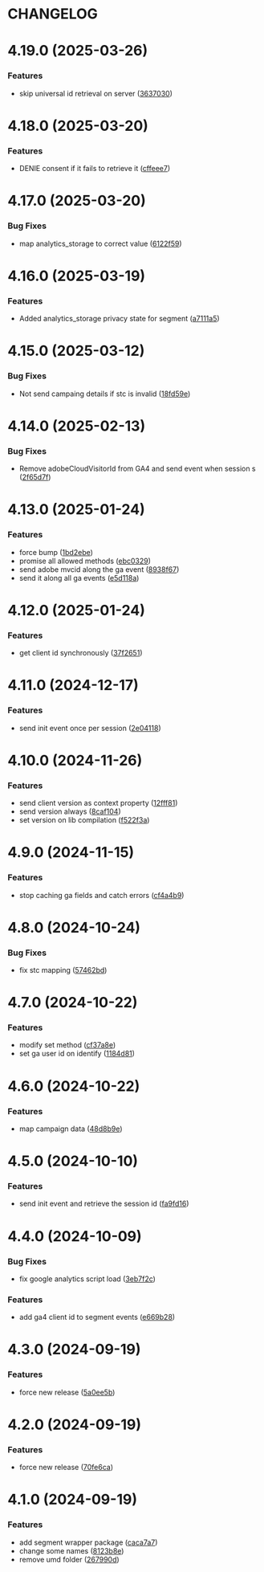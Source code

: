 # CHANGELOG

# 4.19.0 (2025-03-26)


### Features

* skip universal id retrieval on server ([3637030](https://github.com/SUI-Components/sui/commit/3637030a0520eabfd7871cfb4737005845c43815))



# 4.18.0 (2025-03-20)


### Features

* DENIE consent if it fails to retrieve it ([cffeee7](https://github.com/SUI-Components/sui/commit/cffeee70ec29750752c2e86ee57c35a8032176f4))



# 4.17.0 (2025-03-20)


### Bug Fixes

* map analytics_storage to correct value ([6122f59](https://github.com/SUI-Components/sui/commit/6122f59fcd71a0a3d30769ffe61453fc01adc082))



# 4.16.0 (2025-03-19)


### Features

* Added analytics_storage privacy state for segment ([a7111a5](https://github.com/SUI-Components/sui/commit/a7111a5ddb170cf919c2cb6ea6500cb3ffe5a588))



# 4.15.0 (2025-03-12)


### Bug Fixes

* Not send campaing details if stc is invalid ([18fd59e](https://github.com/SUI-Components/sui/commit/18fd59e698eef06897c343c0b653c7f2488dde46))



# 4.14.0 (2025-02-13)


### Bug Fixes

* Remove adobeCloudVisitorId from GA4 and send event when session s ([2f65d7f](https://github.com/SUI-Components/sui/commit/2f65d7f4764ff00f1ea286aeed711b1383374936))



# 4.13.0 (2025-01-24)


### Features

* force bump ([1bd2ebe](https://github.com/SUI-Components/sui/commit/1bd2ebe7bb118e8bdc69d1854bd1d969377e3d98))
* promise all allowed methods ([ebc0329](https://github.com/SUI-Components/sui/commit/ebc0329bfe9eb9172031ab6fe80ac958512d8f5c))
* send adobe mvcid along the ga event ([8938f67](https://github.com/SUI-Components/sui/commit/8938f67a1f6b38810fc2c2b004ce4fc776a38e8d))
* send it along all ga events ([e5d118a](https://github.com/SUI-Components/sui/commit/e5d118aee7c655d12673f41a09582078a253ded4))



# 4.12.0 (2025-01-24)


### Features

* get client id synchronously ([37f2651](https://github.com/SUI-Components/sui/commit/37f2651be223dcf208852c8fd44b7f9b20c084e0))



# 4.11.0 (2024-12-17)


### Features

* send init event once per session ([2e04118](https://github.com/SUI-Components/sui/commit/2e0411855cb1dd5a321820e36242ea6d222f8d87))



# 4.10.0 (2024-11-26)


### Features

* send client version as context property ([12fff81](https://github.com/SUI-Components/sui/commit/12fff8171522a770485d6e5e9e75309046371c62))
* send version always ([8caf104](https://github.com/SUI-Components/sui/commit/8caf104d91fdebfd83df18effe95c3eee18ab907))
* set version on lib compilation ([f522f3a](https://github.com/SUI-Components/sui/commit/f522f3aaa8bf4d0e161f3ccb4ce3e487fb635542))



# 4.9.0 (2024-11-15)


### Features

* stop caching ga fields and catch errors ([cf4a4b9](https://github.com/SUI-Components/sui/commit/cf4a4b927cbbfaa973ca6cae12eb09f04f58c4f7))



# 4.8.0 (2024-10-24)


### Bug Fixes

* fix stc mapping ([57462bd](https://github.com/SUI-Components/sui/commit/57462bd97720993ffd36f1da05f2d7b4bbfdbcc2))



# 4.7.0 (2024-10-22)


### Features

* modify set method ([cf37a8e](https://github.com/SUI-Components/sui/commit/cf37a8e761f73bb7ba6fcb1ed7a765d41cc5b630))
* set ga user id on identify ([1184d81](https://github.com/SUI-Components/sui/commit/1184d8143f18ab7cb6d5245f43ee589299215e49))



# 4.6.0 (2024-10-22)


### Features

* map campaign data ([48d8b9e](https://github.com/SUI-Components/sui/commit/48d8b9e707a74586cec93544ec0a2136bb1892ae))



# 4.5.0 (2024-10-10)


### Features

* send init event and retrieve the session id ([fa9fd16](https://github.com/SUI-Components/sui/commit/fa9fd16dbf9ce34d9c2e66c4a77c2792b08345ab))



# 4.4.0 (2024-10-09)


### Bug Fixes

* fix google analytics script load ([3eb7f2c](https://github.com/SUI-Components/sui/commit/3eb7f2cb97b6c50100d319bf9b9802ce2725bf3e))


### Features

* add ga4 client id to segment events ([e669b28](https://github.com/SUI-Components/sui/commit/e669b28a983d0d992bd646b94670931711405402))



# 4.3.0 (2024-09-19)


### Features

* force new release ([5a0ee5b](https://github.com/SUI-Components/sui/commit/5a0ee5bd56eca33f6b7cfdd7ae9e9f9e2ddd079c))



# 4.2.0 (2024-09-19)


### Features

* force new release ([70fe6ca](https://github.com/SUI-Components/sui/commit/70fe6caa88270e3134d1cf9cde9efa76226f3ae1))



# 4.1.0 (2024-09-19)


### Features

* add segment wrapper package ([caca7a7](https://github.com/SUI-Components/sui/commit/caca7a75de391a8a78a420226ccb363f67ae02af))
* change some names ([8123b8e](https://github.com/SUI-Components/sui/commit/8123b8ed6238bf52c84194945e5e4d87001a9f6f))
* remove umd folder ([267990d](https://github.com/SUI-Components/sui/commit/267990d9f39b654002b20c7d8b328e6a447eeebf))
